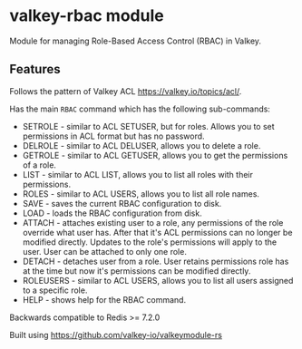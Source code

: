 # valkey-rbac module

Module for managing Role-Based Access Control (RBAC) in Valkey.

## Features

Follows the pattern of Valkey ACL https://valkey.io/topics/acl/.

Has the main `RBAC` command which has the following sub-commands:

* SETROLE - similar to ACL SETUSER, but for roles.  Allows you to set permissions in ACL format but has no password.
* DELROLE - similar to ACL DELUSER, allows you to delete a role.
* GETROLE - similar to ACL GETUSER, allows you to get the permissions of a role.
* LIST - similar to ACL LIST, allows you to list all roles with their permissions.
* ROLES - similar to ACL USERS, allows you to list all role names.
* SAVE - saves the current RBAC configuration to disk.
* LOAD - loads the RBAC configuration from disk.
* ATTACH - attaches existing user to a role, any permissions of the role override what user has.  After that it's ACL permissions can no longer be modified directly.  Updates to the role's permissions will apply to the user.  User can be attached to only one role.
* DETACH - detaches user from a role.  User retains permissions role has at the time but now it's permissions can be modified directly.  
* ROLEUSERS - similar to ACL USERS, allows you to list all users assigned to a specific role.
* HELP - shows help for the RBAC command.

Backwards compatible to Redis >= 7.2.0

Built using https://github.com/valkey-io/valkeymodule-rs
